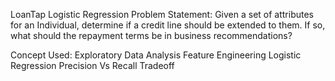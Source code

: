 LoanTap Logistic Regression
Problem Statement:
  Given a set of attributes for an Individual, determine if a credit line should be extended to them. If so, what should the repayment terms be in business recommendations?

Concept Used:
  Exploratory Data Analysis
  Feature Engineering
  Logistic Regression
  Precision Vs Recall Tradeoff

